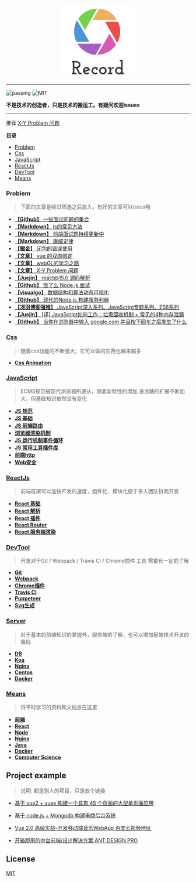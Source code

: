 <div align="center"><img src="./Img/record1.png" alt="logo" title="logo"/></div>

---

![passing](https://img.shields.io/badge/build-passing-brightgreen.svg)
![MIT](https://img.shields.io/badge/License-MIT-brightgreen.svg)

**不是技术的创造者，只是技术的搬运工。有疑问欢迎issues**

---

推荐 [X-Y Problem 问题](https://coolshell.cn/articles/10804.html)

**目录**
* [Problem](#problem)
* [Css](#css)
* [JavaScript](#javascript)
* [ReactJs](#reactjs)
* [DevTool](#devtool)
* [Means](#means)

### **Problem**

> 下面的文章是经过筛选之后放入，有好的文章可以issus哦

* [**【Github】** 一些面试问题的集合](https://github.com/EastSummer/wheel_marking/blob/master/question.md)
* [**【Markdown】** js的常见方法](./js/JsMd/js的常见方法.md)
* [**【Markdown】** 前端面试题持续更新中](https://github.com/HerryLo/Record/blob/master/js/JsMd/%E5%B8%B8%E8%A7%81%E7%9A%84%E9%9D%A2%E8%AF%95%E9%A2%98.md)
* [**【Markdown】** 康威定律](./other/康威定律.md)
* [**【掘金】** 闭包的错误使用](https://juejin.im/post/5c22f13b5188252b56273a00)
* [**【文章】** vue 的双向绑定](https://www.cnblogs.com/kidney/p/6052935.html?utm_source=gold_browser_extension)
* [**【文章】** webGL的学习之路](https://blog.csdn.net/column/details/webgl.html?&page=2)
* [**【文章】** X-Y Problem 问题](https://coolshell.cn/articles/10804.html)
* [**【Juejin】** react@15.0 源码解析](https://juejin.im/post/5983dfbcf265da3e2f7f32de)
* [**【Github】** 饿了么 Node.js 面试](https://github.com/ElemeFE/node-interview/tree/master/sections/zh-cn)
* [**【visualgo】** 数据结构和算法动态可视化](https://visualgo.net/zh)
* [**【Github】** 现代的Node.js 构建服务利器](https://i5ting.github.io/modern-nodejs/)
* [**【冴羽博客强推】** JavaScript深入系列、JavaScript专题系列、ES6系列](https://github.com/mqyqingfeng/Blog)
* [**【Juejin】** [译] JavaScript如何工作：垃圾回收机制 + 常见的4种内存泄漏](https://juejin.im/post/5ca0c8aa518825680c7cb44b)
* [**【Github】** 当你在浏览器中输入 google.com 并且按下回车之后发生了什么](https://github.com/skyline75489/what-happens-when-zh_CN)

### [**Css**](./css) 

> 随着css功能的不断强大，它可以做的东西也越来越多

* [**Css Animation**](https://github.com/AttemptWeb/Record/tree/master/css#css-animation)

### [**JavaScript**](./js) 

> ECMS规范被现代浏览器所遵从，随着新特性的增加,语法糖的扩展不断加大，但基础知识依然没有变化

* [**JS 规范**](https://github.com/AttemptWeb/Record/tree/master/js#js%E8%A7%84%E8%8C%83%E5%8F%82%E8%80%83%E5%85%BB%E6%88%90%E4%B8%80%E4%B8%AA%E5%A5%BD%E4%B9%A0%E6%83%AF)
* [**JS 基础**](https://github.com/AttemptWeb/Record/tree/master/js#js%E5%9F%BA%E7%A1%80)
* [**JS 前端路由**](https://github.com/AttemptWeb/Record/tree/master/js#js前端路由)
* [**浏览器渲染机制**](https://github.com/AttemptWeb/Record/tree/master/js#%E6%B5%8F%E8%A7%88%E5%99%A8%E6%B8%B2%E6%9F%93%E6%9C%BA%E5%88%B6)
* [**JS 运行机制事件循环**](https://github.com/AttemptWeb/Record/tree/master/js#js%E8%BF%90%E8%A1%8C%E6%9C%BA%E5%88%B6%E4%BA%8B%E4%BB%B6%E5%BE%AA%E7%8E%AF)
* [**JS 常用工具插件库**](https://github.com/AttemptWeb/Record/tree/master/js#js%E5%B8%B8%E7%94%A8%E5%B7%A5%E5%85%B7%E6%8F%92%E4%BB%B6%E5%BA%93)
* [**前端http**](https://github.com/AttemptWeb/Record/tree/master/js#%E5%89%8D%E7%AB%AFhttp)
* [**Web安全**](https://github.com/AttemptWeb/Record/tree/master/js#web%E5%AE%89%E5%85%A8)

### [**ReactJs**](./frame)

> 前端框架可以加快开发的速度，组件化、模块化便于多人团队协同开发

* [**React 基础**](https://github.com/AttemptWeb/Record/tree/master/frame#react%E5%9F%BA%E7%A1%80)
* [**React 解析**](https://github.com/AttemptWeb/Record/blob/master/frame/readme.md#react-%E8%A7%A3%E6%9E%90)
* [**React 插件**](https://github.com/AttemptWeb/Record/tree/master/frame#react%E6%8F%92%E4%BB%B6)
* [**React Router**](https://github.com/AttemptWeb/Record/tree/master/frame#react-router)
* [**React 服务端渲染**](https://github.com/AttemptWeb/Record/tree/master/frame#react%E6%9C%8D%E5%8A%A1%E7%AB%AF%E6%B8%B2%E6%9F%93)

### [**DevTool**](./other/devTool) 

> 开发对于Git / Webpack / Travis CI / Chrome插件 工具 需要有一定的了解

* [**Git**](https://github.com/AttemptWeb/Record/tree/master/other/devTool#git)
* [**Webpack**](https://github.com/AttemptWeb/Record/tree/master/other/devTool#webpack)
* [**Chrome插件**](https://github.com/AttemptWeb/Record/tree/master/other/devTool#chrome%E6%8F%92%E4%BB%B6)
* [**Travis CI**](https://github.com/AttemptWeb/Record/tree/master/other/devTool#travis-ci)
* [**Puppeteer**](https://github.com/AttemptWeb/Record/tree/master/other/devTool#puppeteer)
* [**Svg生成**](https://github.com/AttemptWeb/Record/tree/master/other/devTool#svg%E7%94%9F%E6%88%90)

### [**Server**](./server)

> 对于基本的前端知识的掌握外，服务端的了解，也可以增加前端技术开发的筹码

* [**DB**](https://github.com/AttemptWeb/Record/tree/master/server#DB)
* [**Koa**](https://github.com/AttemptWeb/Record/tree/master/server#Koa)
* [**Nginx**](https://github.com/AttemptWeb/Record/tree/master/server#Nginx)
* [**Centos**](https://github.com/AttemptWeb/Record/tree/master/server#Centos)
* [**Docker**](https://github.com/AttemptWeb/Record/tree/master/server#Docker)

### [**Means**](./other/learn)

> 将平时学习的资料和文档放在这里

* [**前端**](https://github.com/AttemptWeb/Record/tree/master/other/learn#%E5%89%8D%E7%AB%AF)
* [**React**](https://github.com/AttemptWeb/Record/tree/master/other/learn#react)
* [**Node**](https://github.com/AttemptWeb/Record/tree/master/other/learn#node)
* [**Nginx**](https://github.com/AttemptWeb/Record/tree/master/other/learn#nginx)
* [**Java**](https://github.com/AttemptWeb/Record/tree/master/other/learn#java)
* [**Docker**](https://github.com/AttemptWeb/Record/tree/master/other/learn#docker)
* [**Computer Science**](https://github.com/AttemptWeb/Record/tree/master/other/learn#computer-science)

## **Project example**

> 说明: 都是别人的项目，只是放个链接

* [基于 vue2 + vuex 构建一个具有 45 个页面的大型单页面应用][30]
* [基于 node.js + Mongodb 构建电商后台系统][31]
* [Vue 2.0 高级实战-开发移动端音乐WebApp 百度云视频地址][32]
* [开箱即用的中台前端/设计解决方案 ANT DESIGN PRO](https://pro.ant.design/)

  [30]: https://github.com/bailicangdu/vue2-elm
  [31]: https://github.com/bailicangdu/node-elm
  [32]: https://pan.baidu.com/s/1geQIWHt?qq-pf-to=pcqq.group&errno=0&errmsg=Auth%20Login%20Sucess&&bduss=&ssnerror=0#list/path=%2FVue%202.0%20%E9%AB%98%E7%BA%A7%E5%AE%9E%E6%88%98-%E5%BC%80%E5%8F%91%E7%A7%BB%E5%8A%A8%E7%AB%AF%E9%9F%B3%E4%B9%90WebApp
  
## License
[MIT](https://github.com/HerryLo/Record/blob/master/LICENSE)
